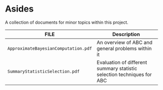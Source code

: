 # Asides

A collection of documents for minor topics within this project.


| FILE | Description |
|------|-------------|
| `ApproximateBayesianComputation.pdf` | An overview of ABC and general problems within it |
| `SummaryStatisticSelection.pdf` | Evaluation of different summary statistic selection techniques for ABC |
